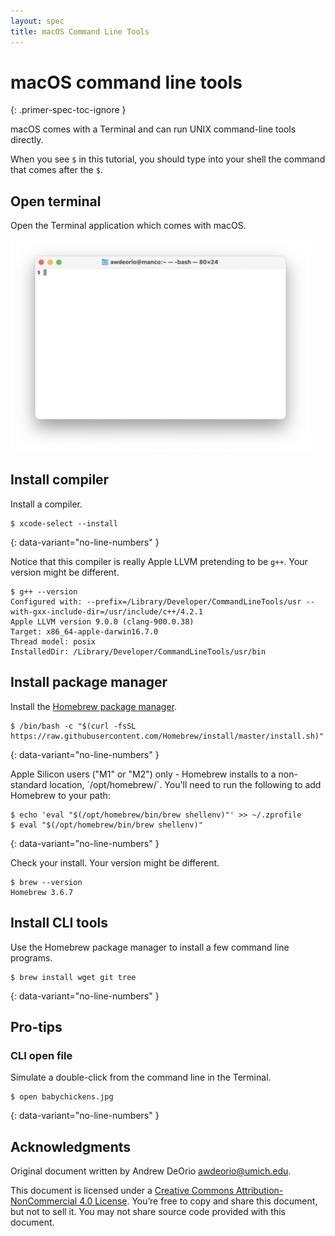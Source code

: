 ```yaml
---
layout: spec
title: macOS Command Line Tools
---
```


macOS command line tools
========================
{: .primer-spec-toc-ignore }

macOS comes with a Terminal and can run UNIX command-line tools directly.

When you see `$` in this tutorial, you should type into your shell the command that comes after the `$`.

## Open terminal
Open the Terminal application which comes with macOS.

<img src="images/macos010.png" width="480px" />

## Install compiler
Install a compiler.
```console
$ xcode-select --install
```
{: data-variant="no-line-numbers" }

Notice that this compiler is really Apple LLVM pretending to be `g++`.  Your version might be different.
```console
$ g++ --version
Configured with: --prefix=/Library/Developer/CommandLineTools/usr --with-gxx-include-dir=/usr/include/c++/4.2.1
Apple LLVM version 9.0.0 (clang-900.0.38)
Target: x86_64-apple-darwin16.7.0
Thread model: posix
InstalledDir: /Library/Developer/CommandLineTools/usr/bin
```

## Install package manager
Install the [Homebrew package manager](https://brew.sh/).
```console
$ /bin/bash -c "$(curl -fsSL https://raw.githubusercontent.com/Homebrew/install/master/install.sh)"
```
{: data-variant="no-line-numbers" }

<div class="primer-spec-callout warning" markdown="1">
Apple Silicon users ("M1" or "M2") only - Homebrew installs to a non-standard location, `/opt/homebrew/`. You'll need to run the following to add Homebrew to your path:

```console
$ echo 'eval "$(/opt/homebrew/bin/brew shellenv)"' >> ~/.zprofile
$ eval "$(/opt/homebrew/bin/brew shellenv)"
```
{: data-variant="no-line-numbers" }
</div>

Check your install.  Your version might be different.
```console
$ brew --version
Homebrew 3.6.7
```

## Install CLI tools
Use the Homebrew package manager to install a few command line programs.
```console
$ brew install wget git tree
```
{: data-variant="no-line-numbers" }

## Pro-tips

### CLI open file
Simulate a double-click from the command line in the Terminal.
```console
$ open babychickens.jpg
```
{: data-variant="no-line-numbers" }


## Acknowledgments
Original document written by Andrew DeOrio awdeorio@umich.edu.

This document is licensed under a [Creative Commons Attribution-NonCommercial 4.0 License](https://creativecommons.org/licenses/by-nc/4.0/). You’re free to copy and share this document, but not to sell it. You may not share source code provided with this document.
